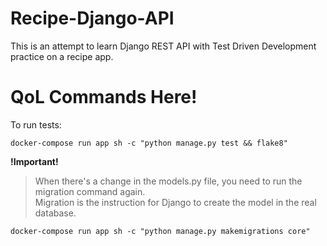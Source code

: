 # Recipe-Django-API
This is an attempt to learn Django REST API with Test Driven Development practice on a recipe app.

# QoL Commands Here!
To run tests:

    docker-compose run app sh -c "python manage.py test && flake8"

**!Important!**
>When there's a change in the models.py file, you need to run the migration command again.
<br>Migration is the instruction for Django to create the model in the real database.

    docker-compose run app sh -c "python manage.py makemigrations core"
